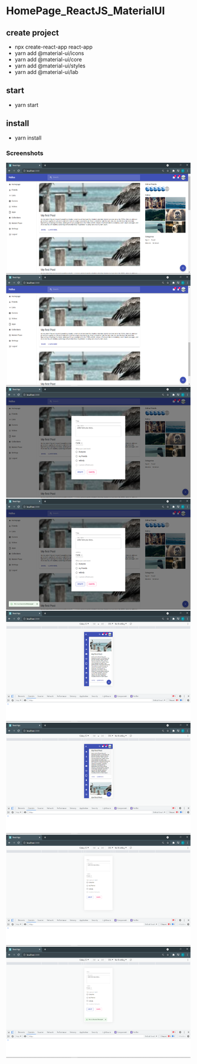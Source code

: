 # HomePage_ReactJS_MaterialUI

## create project
- npx create-react-app react-app
- yarn add @material-ui/icons
- yarn add @material-ui/core
- yarn add @material-ui/styles
- yarn add @material-ui/lab

## start
- yarn start

## install
- yarn install

### Screenshots

<img src="screen/Screenshot (2).png" width="500" height="300">

<img src="screen/Screenshot (3).png" width="500" height="300">

<img src="screen/Screenshot (4).png" width="500" height="300">

<img src="screen/Screenshot (5).png" width="500" height="300">

<img src="screen/Screenshot (6).png" width="500" height="300">

<img src="screen/Screenshot (7).png" width="500" height="300">

<img src="screen/Screenshot (8).png" width="500" height="300">

<img src="screen/Screenshot (1).png" width="500" height="300">
